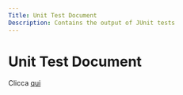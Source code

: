 ```yaml
---
Title: Unit Test Document
Description: Contains the output of JUnit tests
---
```


# Unit Test Document

Clicca <a href="file.html" target="_blank">qui</a>